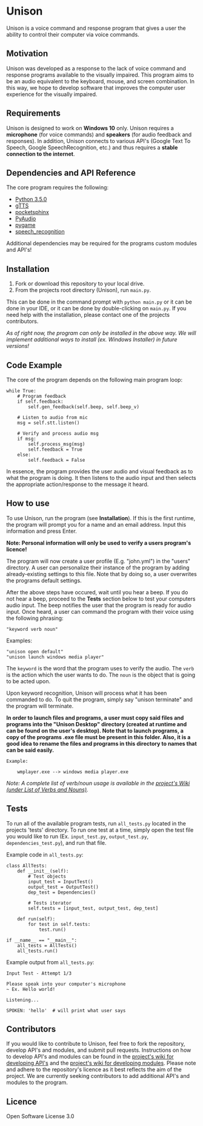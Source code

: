 # Unison
Unison is a voice command and response program that gives a user the ability to control their computer via voice commands.

## Motivation
Unison was developed as a response to the lack of voice command and response programs available to the visually impaired. This program aims to be an audio equivalent to the keyboard, mouse, and screen combination. In this way, we hope to develop software that improves the computer user experience for the visually impaired.

## Requirements
Unison is designed to work on __Windows 10__ only. Unison requires a __microphone__ (for voice commands) and __speakers__ (for audio feedback and responses). In addition, Unison connects to various API's (Google Text To Speech, Google SpeechRecognition, etc.) and thus requires a __stable connection to the internet__. 

## Dependencies and API Reference
The core program requires the following:
+ [Python 3.5.0](https://www.python.org/downloads/release/python-350/)
+ [gTTS](https://pypi.python.org/pypi/gTTS)
+ [pocketsphinx](https://pypi.python.org/pypi/pocketsphinx)
+ [PyAudio](https://people.csail.mit.edu/hubert/pyaudio/)
+ [pygame](https://www.pygame.org/wiki/GettingStarted#Pygame%20Installation)
+ [speech_recognition](https://pypi.python.org/pypi/SpeechRecognition/)

Additional dependencies may be required for the programs custom modules and API's!

## Installation
1. Fork or download this repository to your local drive.
2. From the projects root directory (Unison), run `main.py`.

This can be done in the command prompt with `python main.py` or it can be done in your IDE, or it can be done by double-clicking on `main.py`. If you need help with the installation, please contact one of the projects contributors.

*As of right now, the program can only be installed in the above way. We will implement additional ways to install (ex. Windows Installer) in future versions!*

## Code Example
The core of the program depends on the following main program loop:

    while True:
        # Program feedback
        if self.feedback:
            self.gen_feedback(self.beep, self.beep_v)

        # Listen to audio from mic
        msg = self.stt.listen()

        # Verify and process audio msg
        if msg:
            self.process_msg(msg)
            self.feedback = True
        else:
            self.feedback = False

In essence, the program provides the user audio and visual feedback as to what the program is doing. It then listens to the audio input and then selects the appropriate action/response to the message it heard.

## How to use
To use Unison, run the program (see **Installation**). If this is the first runtime, the program will prompt you for a name and an email address. Input this information and press Enter. 

**Note: Personal information will only be used to verify a users program's licence!**

The program will now create a user profile (E.g. "john.yml") in the "users" directory. A user can personalize their instance of the program by adding already-existing settings to this file. Note that by doing so, a user overwrites the programs default settings. 

After the above steps have occured, wait until you hear a beep. If you do not hear a beep, proceed to the **Tests** section below to test your computers audio input. The beep notifies the user that the program is ready for audio input. Once heard, a user can command the program with their voice using the following phrasing:

    "keyword verb noun"

Examples: 

    "unison open default"
    "unison launch windows media player"

The `keyword` is the word that the program uses to verify the audio. The `verb` is the action which the user wants to do. The `noun` is the object that is going to be acted upon.

Upon keyword recognition, Unison will process what it has been commanded to do. To quit the program, simply say "unison terminate" and the program will terminate.

**In order to launch files and programs, a user must copy said files and programs into the "Unison Desktop" directory (created at runtime and can be found on the user's desktop). Note that to launch programs, a copy of the programs .exe file must be present in this folder. Also, it is a good idea to rename the files and programs in this directory to names that can be said easily.**

    Example:
        
        wmplayer.exe --> windows media player.exe

*Note: A complete list of verb/noun usage is available in the [project's Wiki (under List of Verbs and Nouns)](https://github.com/Kwistech/Unison/wiki/List-of-Verbs-and-Nouns).*

## Tests
To run all of the available program tests, run `all_tests.py` located in the projects 'tests' directory. To run one test at a time, simply open the test file you would like to run (Ex. `input_test.py`, `output_test.py`, `dependencies_test.py`), and run that file.

Example code in `all_tests.py`:

    class AllTests:
        def __init__(self):
            # Test objects
            input_test = InputTest()
            output_test = OutputTest()
            dep_test = Dependencies()
            
            # Tests iterator
            self.tests = [input_test, output_test, dep_test]

        def run(self):
            for test in self.tests:
                test.run()

    if __name__ == "__main__":
        all_tests = AllTests()
        all_tests.run()

Example output from `all_tests.py`:

    Input Test - Attempt 1/3

    Please speak into your computer's microphone
    ~ Ex. Hello world!

    Listening...

    SPOKEN: 'hello'  # will print what user says

## Contributors

If you would like to contribute to Unison, feel free to fork the repository, develop API's and modules, and submit pull requests. Instructions on how to develop API's and modules can be found in the [project's wiki for developing API's](https://github.com/Kwistech/Unison/wiki/How-to-Develop-API's) and the [project's wiki for developing modules](https://github.com/Kwistech/Unison/wiki/How-to-Develop-Modules). Please note and adhere to the repository's licence as it best reflects the aim of the project. We are currently seeking contributors to add additional API's and modules to the program. 

## Licence

Open Software License 3.0
